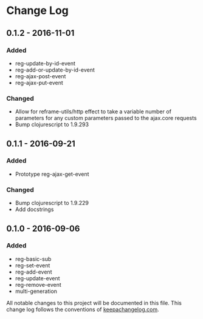 # Change Log
## 0.1.2 - 2016-11-01
### Added
- reg-update-by-id-event
- reg-add-or-update-by-id-event
- reg-ajax-post-event
- reg-ajax-put-event

### Changed
- Allow for reframe-utils/http effect to take a variable number of parameters for any custom parameters passed to the ajax.core requests
- Bump clojurescript to 1.9.293

## 0.1.1 - 2016-09-21
### Added
- Prototype reg-ajax-get-event

### Changed
- Bump clojurescript to 1.9.229
- Add docstrings

## 0.1.0 - 2016-09-06
### Added
- reg-basic-sub
- reg-set-event
- reg-add-event
- reg-update-event
- reg-remove-event
- multi-generation

All notable changes to this project will be documented in this file. This change log follows the conventions of [keepachangelog.com](http://keepachangelog.com/).